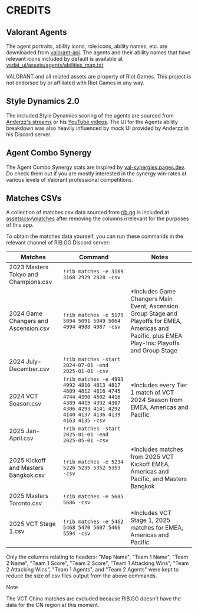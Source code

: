 # CREDITS

## Valorant Agents

The agent portraits, ability icons, role icons, ability names, etc. are downloaded from
[valorant-api][valorant_api_link]. The agents and their ability names that have relevant icons included by default is
available at [vsdat_ui/assets/agents/abilities_map.txt][abilities_map_txt_path].

VALORANT and all related assets are property of Riot Games.
This project is not endorsed by or affiliated with Riot Games in any way.

## Style Dynamics 2.0

The included Style Dynamics scoring of the agents are sourced from [Anderzz's streams][anderzz_twitch_link] or his
[YouTube videos][anderzz_youtube_link]. The UI for the Agents ability breakdown was also heavily influenced by mock UI
provided by Anderzz in his Discord server.

## Agent Combo Synergy

The Agent Combo Synergy stats are inspired by [val-synergies.pages.dev][valorant_synergies_link]. Do check them out if
you are mostly interested in the synergy win-rates at various levels of Valorant professional competitions.

## Matches CSVs

A collection of matches csv data sourced from [rib.gg][run_it_back_link] is included at
[assets\csv\matches][matches_csvs_path] after removing the columns irrelevant for the purposes of this app.

To obtain the matches data yourself, you can run these commands in the relevant channel of RIB.GG Discord server:

| Matches | Command | Notes |
| --- | --- | --- |
| 2023 Masters Tokyo and Champions.csv | `!rib matches -e 3169 3168 2929 2928 -csv` | |
| 2024 Game Changers and Ascension.csv | `!rib matches -e 5179 5094 5091 5049 5064 4994 4988 4987 -csv` | *Includes Game Changers Main Event, Ascension Group Stage and Playoffs for EMEA, Americas and Pacific, plus EMEA Play-Ins: Playoffs and Group Stage |
| 2024 July-December.csv | `!rib matches -start 2024-07-01 -end 2025-01-01 -csv` | |
| 2024 VCT Season.csv | `!rib matches -e 4993 4992 4810 4813 4817 4809 4812 4816 4745 4744 4390 4502 4416 4389 4415 4392 4307 4306 4293 4141 4292 4140 4137 4136 4139 4163 4135 -csv` | *Includes every Tier 1 match of VCT 2024 Season from EMEA, Americas and Pacific |
| 2025 Jan-April.csv | `!rib matches -start 2025-01-01 -end 2025-05-01 -csv` | |
| 2025 Kickoff and Masters Bangkok.csv | `!rib matches -e 5234 5226 5235 5352 5353 -csv` | *Includes matches from 2025 VCT Kickoff EMEA, Americas and Pacific, and Masters Bangkok |
| 2025 Masters Toronto.csv | `!rib matches -e 5685 5686 -csv` | |
| 2025 VCT Stage 1.csv | `!rib matches -e 5462 5468 5470 5607 5466 5594 -csv` | *Includes VCT Stage 1, 2025 matches for EMEA, Americas and Pacific |

Only the columns relating to headers: "Map Name", "Team 1 Name", "Team 2 Name", "Team 1 Score", "Team 2 Score",
"Team 1 Attacking Wins", "Team 2 Attacking Wins", "Team 1 Agents", and "Team 2 Agents" were kept to reduce the size of
csv files output from the above commands.

> [!NOTE]
> The VCT China matches are excluded because RIB.GG doesn't have the data for the CN region at this moment.

[valorant_api_link]: https://valorant-api.com/
[anderzz_twitch_link]: https://www.twitch.tv/anderzztv
[anderzz_youtube_link]: https://www.youtube.com/@AnderzzTV
[valorant_synergies_link]: https://val-synergies.pages.dev
[run_it_back_link]: https://www.rib.gg
[abilities_map_txt_path]: packages/vsdat_ui/assets/agents/abilities_map.txt
[matches_csvs_path]: assets/csv/matches/
